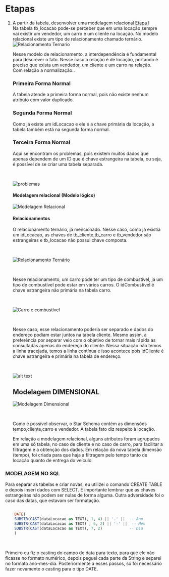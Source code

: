 # Etapas


1. A partir da tabela, desenvolver uma modelagem relacional [Etapa I](etapa-1)
    <br>
    Na tabela tb_locacao pode-se perceber que em uma locação sempre vai existir um vendedor, um carro e um cliente na locação. No modelo relacional existe um tipo de relacionamento chamado ternário. 
    <br>
    ![Relacionamento Ternario](../Evidencias/ternario.png)

    Nesse modelo de relacionamento, a interdependência é fundamental para descrever o fato. Nesse caso a relação é de locação, portando é preciso que exista um vendedor, um cliente e um carro na relação.
    <br>
    Com relação a normalização..

    ### Primeira Forma Normal

    A tabela atende a primeira forma normal, pois não existe nenhum atributo com valor duplicado.

    ### Segunda Forma Normal

    Como já existe um idLocacao e ele é a chave primária da locação, a tabela também está na segunda forma normal.

    ### Terceira Forma Normal

    Aqui se encontram os problemas, pois existem muitos dados que apenas dependem de um ID que é chave estrangeira na tabela, ou seja, é possível de se criar uma tabela separada.
    
    <br>

    ![problemas](../Evidencias/problemas.png)

    #### Modelagem relacional (Modelo lógico)


    ![Modelagem Relacional](../Evidencias/modelagemRelacional.png)

    #### Relacionamentos

    O relacionamento ternário, já mencionado. Nesse caso, como já existia um idLocacao, as chaves de tb_cliente,tb_carro e tb_vendedor são estrangeiras e tb_locacao não possui chave composta.

    <br>

    ![Relacionamento Ternário](../Evidencias/relacionamentoPrincipal.png)

    <br>

    Nesse relacionamento, um carro pode ter um tipo de combustível, já um tipo de combustível pode estar em vários carros. O idCombustível é chave estrangeira não primária na tabela carro.

    <br>

    ![Carro e combustível](../Evidencias/carroCombustivel.png)

    <br>

    Nesse caso, esse relacionamento poderia ser separado e dados do endereço podiam estar juntos na tabela cliente. Mesmo assim, a preferência por separar veio com o objetivo de tornar mais rápida as consultadas apenas do endereço do cliente. Nessa situação não temos a linha tracejada, temos a linha contínua e isso acontece pois idCliente é chave estrangeira e primária na tabela de endereço.

    <br>


    ![alt text](../Evidencias/clienteEndereco.png)

    ## Modelagem DIMENSIONAL

    ![Modelagem Dimensional](../Evidencias/modelagemDimensional.png)

    <br>

    Como é possível observar, o Star Schema contém as dimensões tempo,cliente,carro e vendedor. A tabela fato diz respeito à locação.

    Em relação a modelagem relacional, alguns atributos foram agrupados em uma só tabela, no caso de cliente e no caso de carro, para facilitar a filtragem e a obtenção dos dados. Em relação da nova tabela dimensão (tempo), foi criada para que haja a filtragem pelo tempo tanto de locação quanto de entrega do veículo.


### MODELAGEM NO SQL

Para separar as tabelas e criar novas, eu utilizei o comando CREATE TABLE e depois inseri dados com SELECT. É importante lembrar que as chaves estrangeiras não podem ser nulas de forma alguma. Outra adversidade foi o caso das datas, que estavam ser formatação.

```SQL

    DATE(
    SUBSTR(CAST(dataLocacao as TEXT), 1, 4) || '-' ||  -- Ano
    SUBSTR(CAST(dataLocacao as TEXT) , 5, 2) || '-' ||  -- Mês
    SUBSTR(CAST(dataLocacao as TEXT), 7, 2)            -- Dia
    )
```

<BR>

Primeiro eu fiz o casting do campo de data para texto, para que ele não ficasse no formato numérico, depois peguei cada parte da String e separei no formato ano-mes-dia. Posteriormente a esses passos, só foi necessário fazer novamente o casting para o tipo DATE.